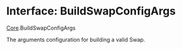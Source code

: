 # Interface: BuildSwapConfigArgs

[Core](../modules/Core.md).BuildSwapConfigArgs

The arguments configuration for building a valid Swap.
